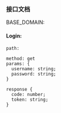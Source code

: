 ### 接口文档

BASE_DOMAIN: 

#### Login:



    path: 

    method: get
    params: {
      username: string;
      password: string;
    }

    response {
      code: number;
      token: string;
    }
